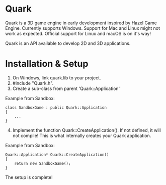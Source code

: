 # Quark

Quark is a 3D game engine in early development inspired by Hazel Game Engine.
Currently supports Windows. Support for Mac and Linux might not work as expected.
Official support for Linux and macOS is on it's way!

Quark is an API available to develop 2D and 3D applications.

# Installation & Setup

1. On Windows, link quark.lib to your project.
2. #include "Quark.h".
3. Create a sub-class from parent 'Quark::Application'

Example from Sandbox:
```
class SandboxGame : public Quark::Application
{
	...
}
```
4. Implement the function Quark::CreateApplication().
	If not defined, it will not compile!
	This is what internally creates your Quark application.
	
Example from Sandbox:
```
Quark::Application* Quark::CreateApplication()
{
	return new SandboxGame();
}
```
The setup is complete!
